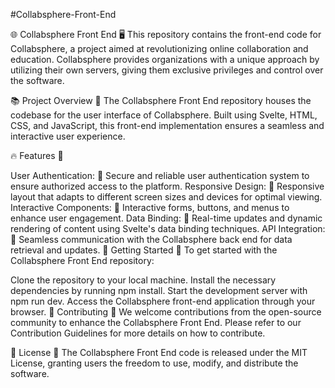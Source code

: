 #Collabsphere-Front-End 

🌐 Collabsphere Front End 🖥️
This repository contains the front-end code for Collabsphere, a project aimed at revolutionizing online collaboration and education. Collabsphere provides organizations with a unique approach by utilizing their own servers, giving them exclusive privileges and control over the software.

📚 Project Overview 🎨
The Collabsphere Front End repository houses the codebase for the user interface of Collabsphere. Built using Svelte, HTML, CSS, and JavaScript, this front-end implementation ensures a seamless and interactive user experience.

🔥 Features 🚀

User Authentication: 🔐 Secure and reliable user authentication system to ensure authorized access to the platform.
Responsive Design: 📱 Responsive layout that adapts to different screen sizes and devices for optimal viewing.
Interactive Components: 🎯 Interactive forms, buttons, and menus to enhance user engagement.
Data Binding: 🔄 Real-time updates and dynamic rendering of content using Svelte's data binding techniques.
API Integration: 🔁 Seamless communication with the Collabsphere back end for data retrieval and updates.
🚀 Getting Started 🏁
To get started with the Collabsphere Front End repository:

Clone the repository to your local machine.
Install the necessary dependencies by running npm install.
Start the development server with npm run dev.
Access the Collabsphere front-end application through your browser.
🤝 Contributing 🌟
We welcome contributions from the open-source community to enhance the Collabsphere Front End. Please refer to our Contribution Guidelines for more details on how to contribute.

📝 License 📄
The Collabsphere Front End code is released under the MIT License, granting users the freedom to use, modify, and distribute the software.
